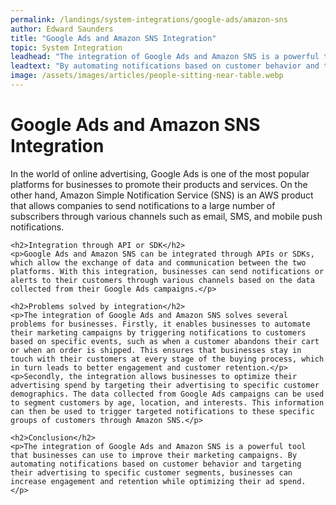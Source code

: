 ```yaml
---
permalink: /landings/system-integrations/google-ads/amazon-sns
author: Edward Saunders
title: "Google Ads and Amazon SNS Integration"
topic: System Integration
leadhead: "The integration of Google Ads and Amazon SNS is a powerful tool that businesses can use to improve their marketing campaigns"
leadtext: "By automating notifications based on customer behavior and targeting their advertising to specific customer segments, businesses can increase engagement and retention while optimizing their ad spend."
image: /assets/images/articles/people-sitting-near-table.webp
---
```

<div class="arttext">    <h1>Google Ads and Amazon SNS Integration</h1>
    <p>In the world of online advertising, Google Ads is one of the most popular platforms for businesses to promote their products and services. On the other hand, Amazon Simple Notification Service (SNS) is an AWS product that allows companies to send notifications to a large number of subscribers through various channels such as email, SMS, and mobile push notifications. </p>

    <h2>Integration through API or SDK</h2>
    <p>Google Ads and Amazon SNS can be integrated through APIs or SDKs, which allow the exchange of data and communication between the two platforms. With this integration, businesses can send notifications or alerts to their customers through various channels based on the data collected from their Google Ads campaigns.</p>

    <h2>Problems solved by integration</h2>
    <p>The integration of Google Ads and Amazon SNS solves several problems for businesses. Firstly, it enables businesses to automate their marketing campaigns by triggering notifications to customers based on specific events, such as when a customer abandons their cart or when an order is shipped. This ensures that businesses stay in touch with their customers at every stage of the buying process, which in turn leads to better engagement and customer retention.</p>
    <p>Secondly, the integration allows businesses to optimize their advertising spend by targeting their advertising to specific customer demographics. The data collected from Google Ads campaigns can be used to segment customers by age, location, and interests. This information can then be used to trigger targeted notifications to these specific groups of customers through Amazon SNS.</p>

    <h2>Conclusion</h2>
    <p>The integration of Google Ads and Amazon SNS is a powerful tool that businesses can use to improve their marketing campaigns. By automating notifications based on customer behavior and targeting their advertising to specific customer segments, businesses can increase engagement and retention while optimizing their ad spend. </p>
</div>
